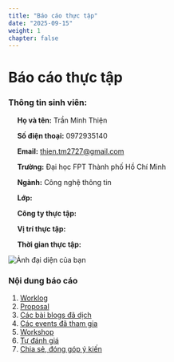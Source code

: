 ```yaml
---
title: "Báo cáo thực tập"
date: "2025-09-15"
weight: 1
chapter: false
---
```


# Báo cáo thực tập
### Thông tin sinh viên:
&emsp; **Họ và tên:** Trần Minh Thiện

&emsp; **Số điện thoại:** 0972935140

&emsp; **Email:** thien.tm2727@gmail.com

&emsp; **Trường:** Đại học FPT Thành phố Hồ Chí Minh

&emsp; **Ngành:** Công nghệ thông tin

&emsp; **Lớp:** 

&emsp; **Công ty thực tập:** 

&emsp; **Vị trí thực tập:** 

&emsp; **Thời gian thực tập:** 

![Ảnh đại diện của bạn](/images/avatar.png)



### Nội dung báo cáo

1.  [Worklog](1-Worklog/)
2.  [Proposal](2-Proposal/)
3.  [Các bài blogs đã dịch](3-BlogsTranslated/)
4.  [Các events đã tham gia](4-EventParticipated/)
5.  [Workshop](5-Workshop/)
6.  [Tự đánh giá](6-Self-evaluation/)
7.  [Chia sẻ, đóng góp ý kiến](7-Feedback/)